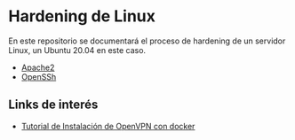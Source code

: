 # Hardening de Linux

En este repositorio se documentará el proceso de hardening de un servidor Linux, un Ubuntu 20.04 en este caso.

+ [Apache2](Apache2/Apache2.md)
+ [OpenSSh](OpenSSH/SSH.md)

## Links de interés

+ [Tutorial de Instalación de OpenVPN con docker](https://user-images.githubusercontent.com/34201397/153484447-752773fd-3cc7-4a4b-b13e-cd30fcb566c9.mp4)

